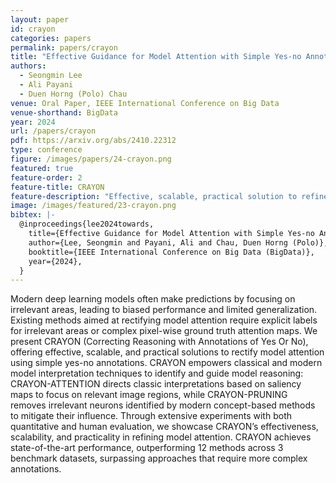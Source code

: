 ```yaml
---
layout: paper
id: crayon
categories: papers
permalink: papers/crayon
title: "Effective Guidance for Model Attention with Simple Yes-no Annotations"
authors: 
  - Seongmin Lee
  - Ali Payani
  - Duen Horng (Polo) Chau
venue: Oral Paper, IEEE International Conference on Big Data
venue-shorthand: BigData
year: 2024
url: /papers/crayon
pdf: https://arxiv.org/abs/2410.22312
type: conference
figure: /images/papers/24-crayon.png
featured: true
feature-order: 2
feature-title: CRAYON
feature-description: "Effective, scalable, practical solution to refine models with spurious correlations using simple yes-no feedback"
image: /images/featured/23-crayon.png
bibtex: |-
  @inproceedings{lee2024towards,
    title={Effective Guidance for Model Attention with Simple Yes-no Annotations},
    author={Lee, Seongmin and Payani, Ali and Chau, Duen Horng (Polo)},
    booktitle={IEEE International Conference on Big Data (BigData)},
    year={2024},
  }
---
```

    
Modern deep learning models often make predictions by focusing on irrelevant areas, leading to biased performance and limited generalization. Existing methods aimed at rectifying model attention require explicit labels for irrelevant areas or complex pixel-wise ground truth attention maps. We present CRAYON (Correcting Reasoning with Annotations of Yes Or No), offering effective, scalable, and practical solutions to rectify model attention using simple yes-no annotations. CRAYON empowers classical and modern model interpretation techniques to identify and guide model reasoning: CRAYON-ATTENTION directs classic interpretations based on saliency maps to focus on relevant image regions, while CRAYON-PRUNING removes irrelevant neurons identified by modern concept-based methods to mitigate their influence. Through extensive experiments with both quantitative and human evaluation, we showcase CRAYON’s effectiveness, scalability, and practicality in refining model attention. CRAYON achieves state-of-the-art performance, outperforming 12 methods across 3 benchmark datasets, surpassing approaches that require more complex annotations.